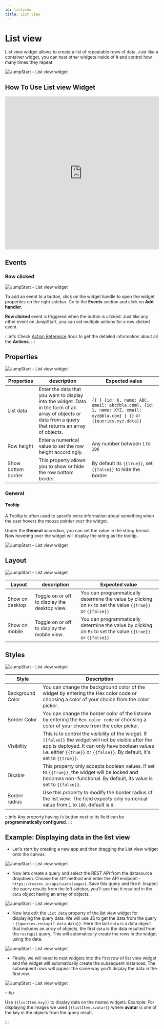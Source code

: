 ```yaml
---
id: listview
title: List view
---
```

# List view

List view widget allows to create a list of repeatable rows of data. Just like a container widget, you can nest other widgets inside of it and control how many times they repeat.

<div style={{textAlign: 'center'}}>

<img className="screenshot-full" src="/img/widgets/list-view/listviewapp.png" alt="JumpStart - List view widget" />

</div>

## How To Use List view Widget

<iframe height="500" src="https://www.youtube.com/embed/pwCP-eGjF0Q" title="List view Widget" frameborder="0" allowfullscreen width="100%"></iframe>

## Events

### Row clicked

<div style={{textAlign: 'center'}}>

<img className="screenshot-full" src="/img/widgets/list-view/event.png" alt="JumpStart - List view widget" />

</div>

To add an event to a button, click on the widget handle to open the widget properties on the right sidebar. Go to the **Events** section and click on **Add handler**.

**Row clicked** event is triggered when the button is clicked. Just like any other event on JumpStart, you can set multiple actions for a row clicked event.

:::info
Check [Action Reference](/docs/category/actions-reference) docs to get the detailed information about all the **Actions**.
:::

## Properties

<div style={{textAlign: 'center'}}>

<img className="screenshot-full" src="/img/widgets/list-view/properties.png" alt="JumpStart - List view widget" />

</div>

| Properties  | description | Expected value |
| ----------- | ----------- | -------------- |
| List data | Enter the data that you want to display into the widget. Data in the form of an array of objects or data from a query that returns an array of objects.| `{{ [ {id: 0, name: ABC, email: abc@bla.com}, {id: 1, name: XYZ, email: xyz@bla.com} ] }}` or `{{queries.xyz.data}}` |
| Row height | Enter a numerical value to set the row height accordingly. | Any number between `1` to `100` |
| Show bottom border | This property allows you to show or hide the row bottom border. | By default its `{{true}}`, set `{{false}}` to hide the border  |

### General
#### Tooltip

A Tooltip is often used to specify extra information about something when the user hovers the mouse pointer over the widget.

Under the <b>General</b> accordion, you can set the value in the string format. Now hovering over the widget will display the string as the tooltip.

<div style={{textAlign: 'center'}}>

<img className="screenshot-full" src="/img/tooltip.png" alt="JumpStart - List view widget" />

</div>

## Layout

<div style={{textAlign: 'center'}}>

<img className="screenshot-full" src="/img/widgets/list-view/listlayout.png" alt="JumpStart - List view widget" />

</div>

| Layout  | description | Expected value |
| ----------- | ----------- | ------------ |
| Show on desktop | Toggle on or off to display the desktop view. | You can programmatically determine the value by clicking on `Fx` to set the value `{{true}}` or `{{false}}` |
| Show on mobile | Toggle on or off to display the mobile view. | You can programmatically determine the value by clicking on `Fx` to set the value `{{true}}` or `{{false}}`   |

## Styles

<div style={{textAlign: 'center'}}>

<img className="screenshot-full" src="/img/widgets/list-view/style.png" alt="JumpStart - List view widget" />

</div>

| Style      | Description |
| ----------- | ----------- |
| Background Color |  You can change the background color of the widget by entering the Hex color code or choosing a color of your choice from the color picker. |
| Border Color |  You can change the border color of the listview by entering the `Hex color code` or choosing a color of your choice from the color picker. |
| Visibility | This is to control the visibility of the widget. If `{{false}}` the widget will not be visible after the app is deployed. It can only have boolean values i.e. either `{{true}}` or `{{false}}`. By default, it's set to `{{true}}`. |
| Disable |  This property only accepts boolean values. If set to `{{true}}`, the widget will be locked and becomes non-functional. By default, its value is set to `{{false}}`. |
| Border radius | Use this property to modify the border radius of the list view. The field expects only numerical value from `1` to `100`, default is `0`. |

:::info
Any property having `Fx` button next to its field can be **programmatically configured**.
:::

## Example: Displaying data in the list view

- Let's start by creating a new app and then dragging the List view widget onto the canvas.

<div style={{textAlign: 'center'}}>

<img className="screenshot-full" src="/img/widgets/list-view/emptylist.png" alt="JumpStart - List view widget" />

</div>

- Now lets create a query and select the REST API from the datasource dropdown. Choose the `GET` method and enter the API endpoint - `https://reqres.in/api/users?page=1`. Save this query and fire it. Inspect the query results from the left sidebar, you'll see that it resulted in the `data` object having an array of objects.

<div style={{textAlign: 'center'}}>

<img className="screenshot-full" src="/img/widgets/list-view/data.gif" alt="JumpStart - List view widget" />

</div>


- Now lets edit the `List data` property of the list view widget for displaying the query data. We will use JS to get the data from the query - `{{queries.restapi1.data.data}}`. Here the last `data` is a data object that includes an array of objects, the first `data` is the data resulted from the `restapi1` query. This will automatically create the rows in the widget using the data.

<div style={{textAlign: 'center'}}>

<img className="screenshot-full" src="/img/widgets/list-view/datadisplay.png" alt="JumpStart - List view widget" />

</div>


- Finally, we will need to nest widgets into the first row of list view widget and the widget will automatically create the subsequent instances. The subsequent rows will appear the same way you'll display the data in the first row.

<div style={{textAlign: 'center'}}>

<img className="screenshot-full" src="/img/widgets/list-view/addingwidgets.gif" alt="JumpStart - List view widget" />

</div>


:::tip

Use `{{listItem.key}}` to display data on the nested widgets. Example: For displaying the images we used `{{listItem.avatar}}` where **avatar** is one of the key in the objects from the query result.

:::